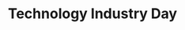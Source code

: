 ---
# This topic lives at
# https://digital.gov/topics/technology-industry-day

slug: "technology-industry-day"

# Topic Title
title: "Technology Industry Day"

# description — keep it short and clear
summary: ""


# Weight
weight: 1

# For more information on managing topics,
# see https://github.com/GSA/digitalgov.gov/wiki
---